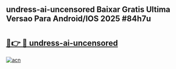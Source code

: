 ## undress-ai-uncensored Baixar Gratis Ultima Versao Para Android/IOS 2025 #84h7u

# <h2><a href="https://ainizakaria.my?title=undress-ai-uncensored&ref=20M">🔗👉 🔴 undress-ai-uncensored</a></h2>

[![acn](https://github.com/user-attachments/assets/0f9c940e-d8b0-45ae-aac7-cd30a18b3e1c)](https://ainizakaria.my?title=undress-ai-uncensored&ref=20M)

